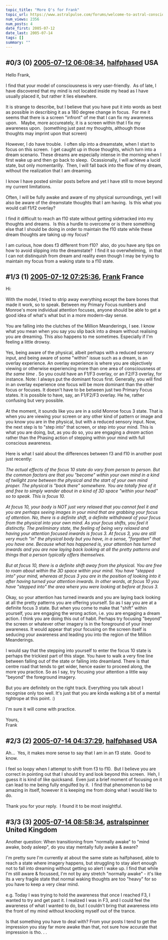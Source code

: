 ```yaml
---
topic_title: "More Q's for Frank"
topic_url: https://www.astralpulse.com/forums/welcome-to-astral-consciousness!/more-q-s-for-frank
num_views: 2356
num_posts: 4
date_first: 2005-07-12
date_last: 2005-07-14
tags: []
summary: ""
---
```


## \#0/3 (0) [2005-07-12 06:08:34](https://www.astralpulse.com/forums/index.php?msg=169899), [halfphased](https://www.astralpulse.com/forums/profile/?u=2995) USA ##
<section>
Hello Frank,
<br>
<br>
I find that your model of consciousness is very user-friendly.  As of late, I have discovered that my mind is not located inside my head as I have usually placed it, but rather it lies elsewhere.
<br>
<br>
It is strange to describe, but I believe that you have put it into words as best as possible in describing it as a 180 degree change in focus.  For me it seems that there is a screen "infront" of me that I can fix my awareness upon.   Maybe, more accureately, it is a screen within that I fix my awareness upon.  (something just past my thoughts, although those thoughts may imprint upon that screen)
<br>
<br>
However, I do have trouble.  I often slip into a dreamstate, when I start to focus on this screen.  I get caught up in those thoughts, which turn into a dream scenario. These dreams are especially intense in the morning when I first wake up and then go back to sleep.  Ocassionally, I will achieve a lucid state, but only momentarilly.  Then, I will fall back into the flow of my dream, without the realization that I am dreaming.
<br>
<br>
I know I have posted similar posts before and yet I have still to move beyond my current limitations.
<br>
<br>
Often, I will be fully awake and aware of my physical surroundings, yet I will also be aware of the dreamstate thoughts that I am having.  Is this what you would call f1/f2 overlay?
<br>
<br>
I find it difficult to reach an f10 state without getting sidetracked into my thoughts and dreams.  Is this a hurdle to overcome or is there something else that I should be doing in order to maintain the f10 state while these dream thoughts are taking up my focus?
<br>
<br>
I am curious, how does f3 different from f10?  also, do you have any tips on how to avoid slipping into the dreamstate?  I find it so overwhelming,  in that I can not distinquish from dream and reality even though I may be trying to maintain my focus from a waking state to a f10 state.
</section>

## \#1/3 (1) [2005-07-12 07:25:36](https://www.astralpulse.com/forums/index.php?msg=169912), [Frank](https://www.astralpulse.com/forums/profile/?u=359) France ##
<section>
Hi:
<br>
<br>
With the model, I tried to strip away everything except the bare bones that made it work, so to speak. Between my Primary Focus numbers and Monroe's more individual attention focuses, anyone should be able to get a good idea of what's what but in a more modern-day sense.
<br>
<br>
You are falling into the clutches of the Million Meanderings, I see. I know what you mean when you say you slip back into a dream without realising you are dreaming. This also happens to me sometimes. Especially if I'm feeling a little drowsy.
<br>
<br>
Yes, being aware of the physical, albeit perhaps with a reduced sensory input, and being aware of some "within" issue such as a dream, is an overlay experience. An overlay experience is where you are objectively viewing or otherwise experiencing more than one area of consciousness
<i>
 at the same time
</i>
. So you could have an F1/F3 overlay, or an F2/F3 overlay, for instance. Note: I always put the dominant focus first. Generally, you will find in an overlay experience one focus will be more dominant than the other focus or focuses. It doesn't have to be between just two Primary Focus states. It is possible to have, say, an F1/F2/F3 overlay. He he, rather confusing but very possible.
<br>
<br>
At the moment, it sounds like you are in a solid Monroe focus 3 state. That is when you are viewing your screen or any other kind of pattern or image and you know you are in the physical, but with a reduced sensory input. Now, the next step is to "step into" that screen, or step into your mind. This is what you are doing, but, as you do so, you are engaging a
<i>
 dream
</i>
action rather than the Phasing action of stepping within your mind with full conscious awareness.
<br>
<br>
Here is what I said about the differences between f3 and f10 in another post just recently:
<br>
<br>
<i>
 The actual effects of the focus 10 state do vary from person to person. But the common factors are that you "become" within your own mind in a kind of twilight zone between the physical and the start of your own mind proper. The physical is "back there" somewhere. You are totally free of it and free to simply wander about in a kind of 3D space "within your head" so to speak. This is focus 10.
 <br>
 <br>
 At focus 10, your body is NOT just very relaxed that you cannot feel it and you are perhaps seeing images in your mind that are grabbing your focus of attention. No, there is a definite shift, a definite withdrawal of your focus from the physical into your own mind. As your focus shifts, you feel it distinctly. The preliminary state, the feeling of being very relaxed and having your attention focused inwards is focus 3. At focus 3, you are still very much "in" the physical body but you have, in a sense, "forgotten" that you have one. Because what has happened is, your attention has turned inwards and you are now laying back looking at all the pretty patterns and things that a person typically offers themselves.
 <br>
 <br>
 But at focus 10, there is a definite shift away from the physical. You are free to roam about within the 3D space within your mind. You have "stepped into" your mind, whereas at focus 3 you are in the position of looking into it after having turned your attention inwards. In other words, at focus 10 you have "stepped into" the area where you were looking at before at focus 3.
</i>
<br>
<br>
Okay, so your attention has turned inwards and you are laying back looking at all the pretty patterns you are offering yourself. So as I say you are at a definite focus 3 state. But when you come to make that "shift" within yourself, you are engaging the wrong action, i.e. you are engaging a dream action. I think you are doing this out of habit. Perhaps try focusing "beyond" the screen or whatever other imagery is in the foreground of your inner awareness. It would appear that your focusing on the screen itself is seducing your awareness and leading you into the region of the Million Meanderings.
<br>
<br>
I would say that the stepping into yourself to enter the focus 10 state is perhaps the trickiest part of this stage. You have to walk a very fine line between falling out of the state or falling into dreamland. There is that centre road that tends to get wider, hence easier to proceed along, the more you practice. So as I say, try focusing your attention a little way "beyond" the foreground imagery.
<br>
<br>
But you are definitely on the right track. Everything you talk about I recognise only too well. It's just that you are kinda walking a bit of a mental tightrope at this point. :)
<br>
<br>
I'm sure it will come with practice.
<br>
<br>
Yours,
<br>
Frank
</section>

## \#2/3 (2) [2005-07-14 04:37:29](https://www.astralpulse.com/forums/index.php?msg=170166), [halfphased](https://www.astralpulse.com/forums/profile/?u=2995) USA ##
<section>
Ah...  Yes, it makes more sense to say that I am in an f3 state.  Good to know.
<br>
<br>
I feel so loopy when I attempt to shift from f3 to f10.  But I believe you are correct in pointing out that I should try and look beyond this screen.  Heh, I guess it is kind of like quicksand.  Even just a brief moment of focusing on it can lead to me being fully engulfed by it.  I find that phenomenon to be amazing in itself, however it is keeping me from doing what I would like to do.
<br>
<br>
Thank you for your reply.  I found it to be most insightful.
</section>

## \#3/3 (3) [2005-07-14 08:58:34](https://www.astralpulse.com/forums/index.php?msg=170176), [astralspinner](https://www.astralpulse.com/forums/profile/?u=888) United Kingdom ##
<section>
Another question: When transitioning from "normally awake" to "mind awake, body asleep", do you stay mentally fully awake &amp; aware?
<br>
<br>
I'm pretty sure I'm currently at about the same state as halfphased, able to reach a state where imagery happens, but struggling to stay alert enough not to fall into dreaming without getting so alert I wake up. I find that while I'm still aware &amp; focussed, I'm not by any stretch "normally awake" - it's like its a very fragile state that normal waking thoughts are too "heavy" for so you have to keep a very clear mind.
<br>
<br>
e.g. Today I was trying to hold the awareness that once I reached F3, I wanted to try and get past it. I realized I was in F3, and I could feel the awareness of what I wanted to do, but I couldn't bring that awareness into the front of my mind without knocking myself out of the trance.
<br>
<br>
Is that something you have to deal with? From your posts I tend to get the impression you stay far more awake than that, not sure how accurate that impression is tho. . .
</section>